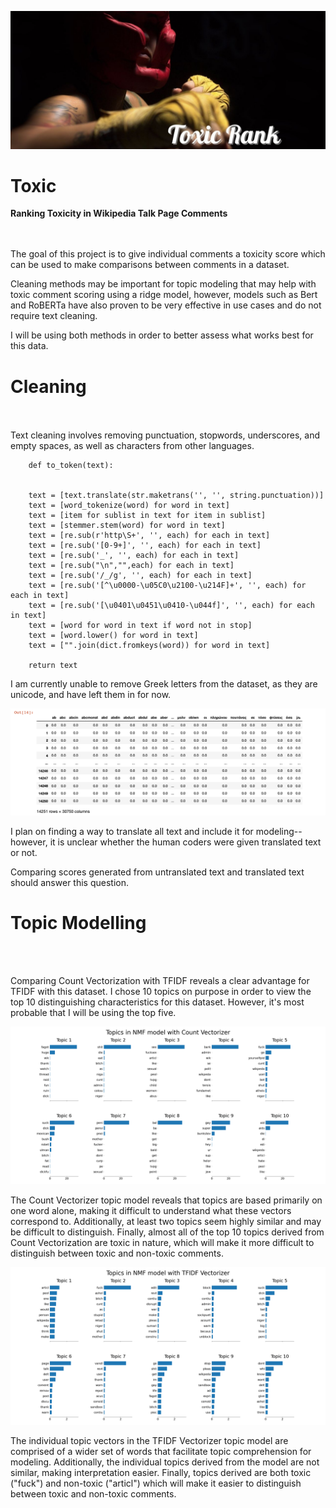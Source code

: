 ![Header](https://github.com/CeliaSagas/Toxic-Rank/blob/0444a5f20ef80d64064f5506d0f8ef1391a0367a/img/Toxic%20Rank.jpg)




# Toxic
**Ranking Toxicity in Wikipedia Talk Page Comments**

<br><br>
The goal of this project is to give individual comments a toxicity score which can be used to make comparisons between comments in a dataset.

Cleaning methods may be important for topic modeling that may help with toxic comment scoring using a ridge model, however, models such as Bert and RoBERTa have also proven to be very effective in use cases and do not require text cleaning.

I will be using both methods in order to better assess what works best for this data.

# Cleaning

<br><br>
Text cleaning involves removing punctuation, stopwords, underscores, and empty spaces, as well as characters from other languages.

        def to_token(text):


        text = [text.translate(str.maketrans('', '', string.punctuation))]
        text = [word_tokenize(word) for word in text]
        text = [item for sublist in text for item in sublist]
        text = [stemmer.stem(word) for word in text]
        text = [re.sub(r'http\S+', '', each) for each in text]
        text = [re.sub('[0-9+]', '', each) for each in text]
        text = [re.sub('_', '', each) for each in text]
        text = [re.sub("\n","",each) for each in text]
        text = [re.sub('/_/g', '', each) for each in text]
        text = [re.sub('[^\u0000-\u05C0\u2100-\u214F]+', '', each) for each in text]
        text = [re.sub('[\u0401\u0451\u0410-\u044f]', '', each) for each in text]
        text = [word for word in text if word not in stop]
        text = [word.lower() for word in text]
        text = ["".join(dict.fromkeys(word)) for word in text]

        return text

I am currently unable to remove Greek letters from the dataset, as they are unicode, and have left them in for now.

<img src="https://github.com/CeliaSagas/Toxic-Rank/blob/5cfdd40f8d814b721ee9dce6eaef922ac6ae9ec9/img/data.png" width = 600>


I plan on finding a way to translate all text and include it for modeling-- however, it is unclear whether the human coders were given translated text or not.


Comparing scores generated from untranslated text and translated text should answer this question.


# Topic Modelling

<br><br>

Comparing Count Vectorization with TFIDF reveals a clear advantage for TFIDF with this dataset. I chose 10 topics on purpose in order to view the top 10 distinguishing characteristics for this dataset. However, it's most probable that I will be using the top five.


![Topics in NMF model with Count Vectorizer](https://github.com/CeliaSagas/Toxic-Rank/blob/5cfdd40f8d814b721ee9dce6eaef922ac6ae9ec9/img/Count_Vectorize.png)



The Count Vectorizer topic model reveals that topics are based primarily on one word alone, making it difficult to understand what these vectors correspond to. Additionally, at least two topics seem highly similar and may be difficult to distinguish. Finally, almost all of the top 10 topics derived from Count Vectorization are toxic in nature, which will make it more difficult to distinguish between toxic and non-toxic comments.





![Topics in NMF model with TFIDF Vectorizer](https://github.com/CeliaSagas/Toxic-Rank/blob/5cfdd40f8d814b721ee9dce6eaef922ac6ae9ec9/img/TFIDF_Vectorize.png)

The individual topic vectors in the TFIDF Vectorizer topic model are comprised of a wider set of words that facilitate topic comprehension for modeling. Additionally, the individual topics derived from the model are not similar, making interpretation easier. Finally, topics derived are both toxic ("fuck") and non-toxic ("articl") which will make it easier to distinguish between toxic and non-toxic comments.
